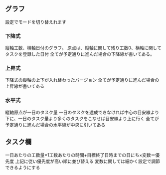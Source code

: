 ## グラフ
設定でモードを切り替えれます
### 下降式
縦軸工数、横軸日付のグラフ。
原点は、縦軸に関して残り工数0、横軸に関してタスクを登録した日付
全てが予定通りに進んだ場合の下降線が書いてある。
### 上昇式
下降式の縦軸の上下が入れ替わったバージョン
全てが予定通りに進んだ場合の上昇線が書いてある
### 水平式
縦軸原点が一日のタスク量
一日のタスクを達成できなければ中心の目安線より下に、一日のタスク量より多くのタスクをこなせば目安線より上に行く
全てが予定通りに進んだ場合の水平線が中央に引いてある

## タスク欄
一日あたりの工数量×1工数あたりの時間+目標終了日時までの日にち×変数＝優先度
上記に従い優先度が高い順に並び替える
変数に関しては細かく設定で調節できるようにする
